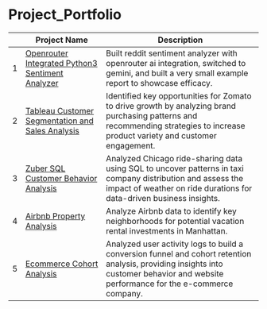 # Project_Portfolio

|   | Project Name         | Description          |           
|---|----------------------|--------------------------|
| 1 | [Openrouter Integrated Python3 Sentiment Analyzer](https://github.com/cullenmccutcheon/Data-Projects-TripleTen/tree/main/Openrouter%20Integrated%20Python3%20Sentiment%20Analyzer)    |Built reddit sentiment analyzer with openrouter ai integration, switched to gemini, and built a very small example report to showcase efficacy.|
| 2 | [Tableau Customer Segmentation and Sales Analysis](https://github.com/cullenmccutcheon/Project_Portfolio/tree/main/Tableau%20Zomato%20Customer%20Segmentation%20and%20Sales%20Analysis)|Identified key opportunities for Zomato to drive growth by analyzing brand purchasing patterns and recommending strategies to increase product variety and customer engagement.|
| 3 | [Zuber SQL Customer Behavior Analysis](https://github.com/cullenmccutcheon/Project_Portfolio/tree/main/SQL%20Zuber%20Queries)|Analyzed Chicago ride-sharing data using SQL to uncover patterns in taxi company distribution and assess the impact of weather on ride durations for data-driven business insights.|
| 4 | [Airbnb Property Analysis](https://github.com/cullenmccutcheon/Project_Portfolio/tree/main/Manhattan%20Airbnb%20Property%20Analysis)    | Analyze Airbnb data to identify key neighborhoods for potential vacation rental investments in Manhattan.|
| 5 | [Ecommerce Cohort Analysis](https://github.com/cullenmccutcheon/Project_Portfolio/tree/main/E-Commerce%20User%20Analytics%20Google%20Sheet)    |Analyzed user activity logs to build a conversion funnel and cohort retention analysis, providing insights into customer behavior and website performance for the e-commerce company.|

